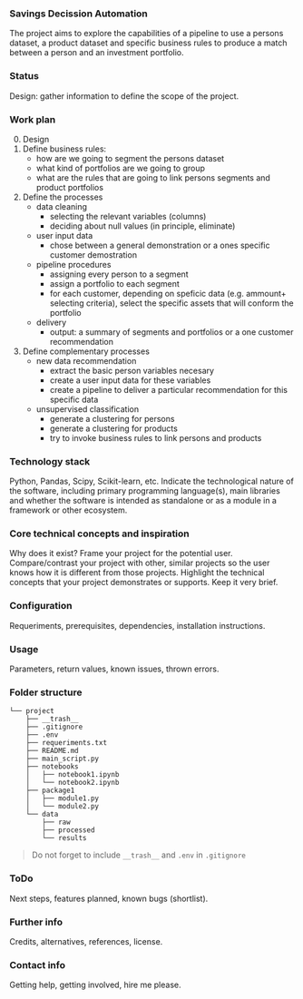 
### **Savings Decission Automation** 
The project aims to explore the capabilities of a pipeline to use a persons dataset, a product dataset and specific business rules to produce a match between a person and an investment portfolio.

### **Status**
Design: gather information to define the scope of the project.

### **Work plan**
0. Design
1. Define business rules:
    - how are we going to segment the persons dataset
    - what kind of portfolios are we going to group
    - what are the rules that are going to link persons segments and product portfolios 
2. Define the processes
    - data cleaning
        - selecting the relevant variables (columns)
        - deciding about null values (in principle, eliminate)
    - user input data
        - chose between a general demonstration or a ones specific customer demostration
    - pipeline procedures
        - assigning every person to a segment
        - assign a portfolio to each segment
        - for each customer, depending on speficic data (e.g. ammount+ selecting criteria), select the specific assets that will conform the portfolio
    - delivery
        - output: a summary of segments and portfolios or a one customer recommendation
3. Define complementary processes
    - new data recommendation
        - extract the basic person variables necesary
        - create a user input data for these variables
        - create a pipeline to deliver a particular recommendation for this specific data
     - unsupervised classification
        - generate a clustering for persons
        - generate a clustering for products
        - try to invoke business rules to link persons and products

### **Technology stack**
Python, Pandas, Scipy, Scikit-learn, etc. Indicate the technological nature of the software, including primary programming language(s), main libraries and whether the software is intended as standalone or as a module in a framework or other ecosystem.

### **Core technical concepts and inspiration**
Why does it exist? Frame your project for the potential user. Compare/contrast your project with other, similar projects so the user knows how it is different from those projects. Highlight the technical concepts that your project demonstrates or supports. Keep it very brief.

### **Configuration**
Requeriments, prerequisites, dependencies, installation instructions.

### **Usage**
Parameters, return values, known issues, thrown errors.

### **Folder structure**
```
└── project
    ├── __trash__
    ├── .gitignore
    ├── .env
    ├── requeriments.txt
    ├── README.md
    ├── main_script.py
    ├── notebooks
    │   ├── notebook1.ipynb
    │   └── notebook2.ipynb
    ├── package1
    │   ├── module1.py
    │   └── module2.py
    └── data
        ├── raw
        ├── processed
        └── results
```

> Do not forget to include `__trash__` and `.env` in `.gitignore` 

### **ToDo**
Next steps, features planned, known bugs (shortlist).

### **Further info**
Credits, alternatives, references, license.

### **Contact info**
Getting help, getting involved, hire me please.


